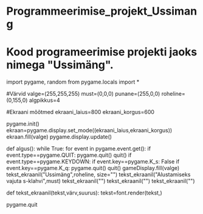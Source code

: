 # Programmeerimise_projekt_Ussimang
# Kood programeerimise projekti jaoks nimega "Ussimäng".

import pygame, random
from pygame.locals import *

#Värvid
valge=(255,255,255)
must=(0,0,0)
punane=(255,0,0)
roheline=(0,155,0)
algpikkus=4

#Ekraani mõõtmed
ekraani_laius=800
ekraani_korgus=600

pygame.init()
ekraan=pygame.display.set_mode((ekraani_laius,ekraani_korgus))
ekraan.fill(valge)
pygame.display.update()

def algus():
  while True:
    for event in pygame.event.get():
      if event.type==pygame.QUIT:
        pygame.quit()
        quit()
      if event.type==pygame.KEYDOWN:
        if event.key==pygame.K_s:
          False
        if event.key==pygame.K_q:
          pygame.quit()
          quit()
    gameDisplay.fill(valge)
    tekst_ekraanil("Ussimäng",roheline, size="")
    tekst_ekraanil("Alustamiseks vajuta s-klahvi",must)
    tekst_ekraanil("")
    tekst_ekraanil("")
    tekst_ekraanil("")

def tekst_ekraanil(tekst,värv,suurus):
  tekst=font.render(tekst,)


















pygame.quit
